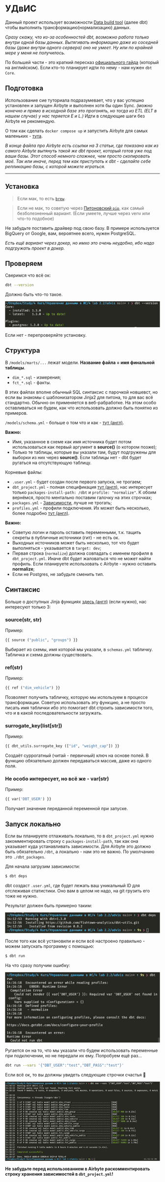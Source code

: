 # УДвИС

Данный проект использует возможности [Data build tool](https://docs.getdbt.com/) (далее dbt) чтобы выполнить трансформацию(нормализацию) данных.

_Сразу скажу, что из-за особенностей dbt, возможно работа только внутри одной базы данных. Вытягивать информацию даже из соседней базы (даже внутри одного сервера) оно не умеет. Ну или по крайней мере у меня не получилось._

По большей части - это краткий пересказ [официального гайда](https://docs.getdbt.com/docs/get-started/getting-started/overview) (который на английском). Если кто-то планирует идти по нему - нам нужен `dbt Core`.

## Подготовка

Использование сие туториала подразумевает, что у вас успешно установлен и запущен Airbyte и выполнен хотя бы один Sync. _(можно конечно и прямо в исходной базе это прогонять, но тогда из ETL (ELT в нашем случае) у нас теряется E и L.)_ Идти в следующие шаги без Airbyte не рекомендую.

О том как сделать `docker compose up` и запустить Airbyte для самых маленьких - [тута](./HOWTO_Airbyte.md).

_В конце файла про Airbyte есть ссылки на 3 статьи, где показано как из самого Airbyte вытянуть такой же dbt проект, который готов уже под ваши базы. Этот способ немного сложнее, чем просто скопировать моё. Так или иначе, перед тем как приступать к dbt - сделайте себе репликацию базы, с которой можете играться._

---

## Установка

> Если мак, то есть [`brew`](https://docs.getdbt.com/docs/get-started/installation).

> Если не мак, то советую через [Питоновский `pip`](https://docs.getdbt.com/docs/get-started/pip-install), как самый безболезненный вариант. (Если умеете, лучше через venv или что-то подобное)

Не забудьте поставить драйвер под свою базу. В примере используется BigQuery от Google, вам, вероятнее всего, нужен PostgreSQL.

_Есть ещё вариант через докер, но имхо это очень неудобно, ибо надо подгружать проект в докер._

## Проверяем

Сверимся что всё ок:

```bash
dbt --version
```

Должно быть что-то такое.

![](./_screenshots/dbt_ver.png)

Если нет - перепроверяйте установку.

## Структура

В `/models/marts/...` лежат модели. **Название файла = имя финальной таблицы**.

- `dim_*.sql` - измерения;
- `fct_*.sql` - факты.

В этих файлах вполне обычный SQL синтаксис с парочкой новшевст, но если вы знакомы с шаблонизатором Jinja2 для питона, то для вас всё стандартно. Обычно он применяется в веб-рабработке. На этом особо оставливаться не будем, как что использовать должно быть понятно из примеров.

`/models/schema.yml` - больше о том что и как - [тут (англ)](https://docs.getdbt.com/docs/build/sources).

**Важно:**

- Имя, указанное в схеме как имя источника будет потом использоваться как первый аргумент в **source()** (о котором позже);
- Только те таблицы, которые вы указали там, будут подгружены для выборки из них через **source()**. Если таблицы нет - dbt будет ругаться на отсутствующую таблицу.

Корневые файлы:

- `.user.yml` - будет создан после первого запуска, не трогаем;
- `dbt_project.yml` - полная спецификация [тут (англ)](https://docs.getdbt.com/reference/dbt_project.yml), нас интересует только `packages-install-path: /dbt` и `profile: "normalize"`. К обоим вернёмся, просто ментально поставим галочку на этих строчках;
- `packages.yml` - [Зависимости](https://docs.getdbt.com/docs/build/packages), лучше не трогать;
- `profiles.yml` - профили подключения. Их может быть несколько, более подробно [тут (англ)](https://docs.getdbt.com/reference/profiles.yml).

**Важно:**

- Советую логин и пароль оставить переменными, т.к. тащить секреты в публичные источники (гит) - не есть ок.
- Выходных источников может быть несколько, тот что будет выполняться - указывается в `target: dev`;
- Первая строка (`normalize`) должна совпадать с именем профиля в `dbt_project.yml`. Иначе dbt будет жаловаться что не может найти профиль. Если планируете использовать с Airbyte - нужно оставить **normalize**;
- Если не Postgres, не забудьте сменить тип.

## Синтаксис

Больше о доступных Jinja функциях [здесь (англ)](https://docs.getdbt.com/reference/dbt-jinja-functions) (если нужно), нас интересуют только 3:

### source(str, str)

Пример:

```python
{{ source ("public", "groups") }}
```

Выбирает из схемы, имя которой мы указали, в `schemas.yml` табличку. Табличка и схема должны существовать.

### ref(str)

Пример:

```python
{{ ref ("dim_vehicle") }}
```

Позволяет получить табличку, которую мы используем в процессе трансформации. Советую использовать эту функцию, а не просто писать имя таблички ибо это помогает dbt строить зависимости того, что и в какой последовательности загружать.

### surrogate_key(list[str])

Пример:

```python
{{ dbt_utils.surrogate_key (["id", "weight_cap"]) }}
```

Создаёт суррогатный (читай - первичный) ключ на основе полей. В функцию обязательно должен передаваться массив, даже из одного поля.

### Не особо интересует, но всё же - var(str)

Пример:

```python
{{ var('DBT_USER') }}
```

Получает значение переданной переменной при запуске.

## Запуск локально

Если вы планируете отлаживать локально, то в `dbt_project.yml` нужно закомментировать строку с `packages-install-path`, так как она указывает куда устанавливать зависимости. Для Airbyte это должно быть обязательно `/dbt`, а локально - нам это не важно. По умолчанию это `./dbt_packages`.

Для начала загрузим зависимости:

```bash
$ dbt deps
```

dbt создаст `.user.yml`, где будет лежать ваш уникальный ID для отслеживая статистики. Оно вам в целом не надо, на git грузить его тоже не нужно.

Результат должен быть примерно таким:

![](./_screenshots/dbt_deps.png)

После того как всё установили и если всё настроено правильно - можем запускать программу с помощью:

```bash
$ dbt run
```

На что сразу получим ошибку:

![](./_screenshots/dbt_error.png)

Ругается он на то, что мы указали что будем использовать переменные при подключении, но не передали их ему. Попробуем ещё раз...

```bash
dbt run --vars '{"DBT_USER":"test","DBT_PASS":"test"}'
```

Если всё ок, то вы должны увидеть следующие строчки счастья 🎉

![](./_screenshots/dbt_yay.png)

**Не забудьте перед использованием в Airbyte раскомментировать строку хранения зависимостей в `dbt_project.yml`!**
